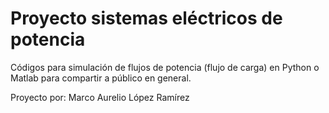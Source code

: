 # Proyecto sistemas eléctricos de potencia
Códigos para simulación de flujos de potencia (flujo de carga) en Python o Matlab para compartir a público en general.

Proyecto por: Marco Aurelio López Ramírez
